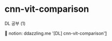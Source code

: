# cnn-vit-comparison
DL 공부 (1)

🔗 notion: ddazzling.me '\[DL\] cnn-vit-comparison'[1]

[1]: [notion](https://www.notion.so/ddazzling/GIT-cnn-vit-comparison-243bb540e5fe80c3ab77d4f3b515bebb?source=copy_link)
